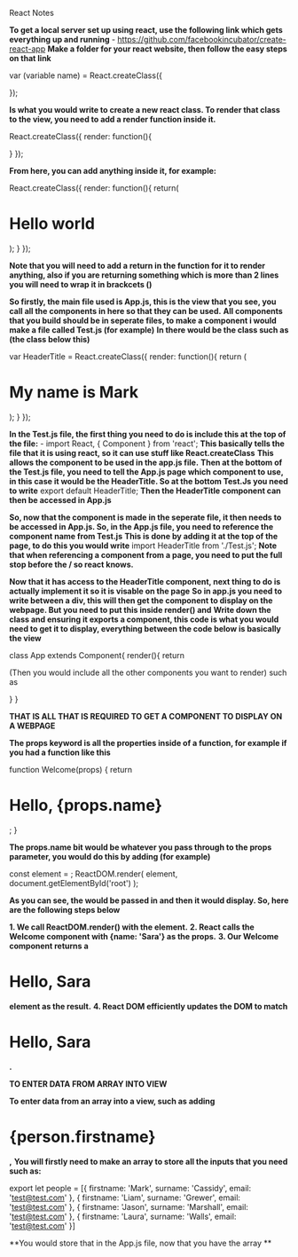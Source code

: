 
React Notes

**To get a local server set up using react, use the following link which gets everything up and running** - https://github.com/facebookincubator/create-react-app
**Make a folder for your react website, then follow the easy steps on that link**

var (variable name) = React.createClass({

});

**Is what you would write to create a new react class. To render that class to the view, you need to add a render function inside it.**

React.createClass({
  render: function(){

  }
});

**From here, you can add anything inside it, for example:**

React.createClass({
  render: function(){
    return(
      <h1>Hello world</h1>
    );
  }
});

**Note that you will need to add a return in the function for it to render anything, also if you are returning something which is more than 2 lines you will need to wrap it in brackcets ()**




**So firstly, the main file used is App.js, this is the view that you see, you call all the components in here so that they can be used.**
**All components that you build should be in seperate files, to make a component i would make a file called Test.js (for example)**
**In there would be the class such as (the class below this)**

var HeaderTitle = React.createClass({
  render: function(){
    return (
      <h1>My name is Mark</h1>
    );
  }
});

**In the Test.js file, the first thing you need to do is include this at the top of the file:** - import React, { Component } from 'react';
**This basically tells the file that it is using react, so it can use stuff like React.createClass**
**This allows the component to be used in the app.js file.**
**Then at the bottom of the Test.js file, you need to tell the App.js page which component to use, in this case it would be the HeaderTitle. So at the bottom Test.Js you need to write**
export default HeaderTitle;
**Then the HeaderTitle component can then be accessed in App.js**

**So, now that the component is made in the seperate file, it then needs to be accessed in App.js. So, in the App.js file, you need to reference the component name from Test.js**
**This is done by adding it at the top of the page, to do this you would write** import HeaderTitle from './Test.js'; 
**Note that when referencing a component from a page, you need to put the full stop before the / so react knows.**

**Now that it has access to the HeaderTitle component, next thing to do is actually implement it so it is visable on the page**
**So in app.js you need to write <HeaderTitle /> between a div, this will then get the component to display on the webpage. But you need to put this inside render() and**
**Write down the class and ensuring it exports a component, this code is what you would need to get it to display, everything between the code below is basically the view**

class App extends Component{
  render(){
    return <HeaderTitle />

(Then you would include all the other components you want to render) such as <othercomonent />

  }
}

**THAT IS ALL THAT IS REQUIRED TO GET A COMPONENT TO DISPLAY ON A WEBPAGE**


**The props keyword is all the properties inside of a function, for example if you had a function like this**

function Welcome(props) {
  return <h1>Hello, {props.name}</h1>;
}

**The props.name bit would be whatever you pass through to the props parameter, you would do this by adding (for example)**

const element = <Welcome name="Sara" />;
ReactDOM.render(
  element,
  document.getElementById('root')
);

**As you can see, the <Welcome name="Sara" /> would be passed in and then it would display. So, here are the following steps below**

**1. We call ReactDOM.render() with the <Welcome name="Sara" /> element.**
**2. React calls the Welcome component with {name: 'Sara'} as the props.**
**3. Our Welcome component returns a <h1>Hello, Sara</h1> element as the result.**
**4. React DOM efficiently updates the DOM to match <h1>Hello, Sara</h1>.**


**TO ENTER DATA FROM ARRAY INTO VIEW**

**To enter data from an array into a view, such as adding <h1>{person.firstname}</h1>,**
**You will firstly need to make an array to store all the inputs that you need such as:**

export let people = [{
  firstname: 'Mark',
  surname: 'Cassidy',
  email: 'test@test.com'
}, {
  firstname: 'Liam',
  surname: 'Grewer',
  email: 'test@test.com'
}, {
  firstname: 'Jason',
  surname: 'Marshall',
  email: 'test@test.com'
}, {
  firstname: 'Laura',
  surname: 'Walls',
  email: 'test@test.com'
}]

**You would store that in the App.js file, now that you have the array **